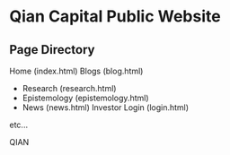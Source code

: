 # Qian Capital Public Website

## Page Directory
Home (index.html)
Blogs (blog.html)
- Research (research.html)
- Epistemology (epistemology.html)
- News (news.html)
Investor Login (login.html)

etc...

QIAN